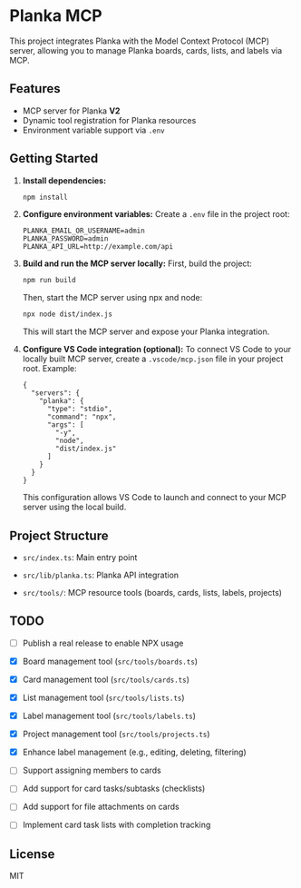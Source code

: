 # Planka MCP

This project integrates Planka with the Model Context Protocol (MCP) server, allowing you to manage Planka boards, cards, lists, and labels via MCP.

## Features
- MCP server for Planka **V2**
- Dynamic tool registration for Planka resources
- Environment variable support via `.env`

## Getting Started

1. **Install dependencies:**
   ```bash
   npm install
   ```

2. **Configure environment variables:**
   Create a `.env` file in the project root:
   ```env
   PLANKA_EMAIL_OR_USERNAME=admin
   PLANKA_PASSWORD=admin
   PLANKA_API_URL=http://example.com/api
   ```

3. **Build and run the MCP server locally:**
   First, build the project:
   ```bash
   npm run build
   ```
   Then, start the MCP server using npx and node:
   ```bash
   npx node dist/index.js
   ```
   This will start the MCP server and expose your Planka integration.

4. **Configure VS Code integration (optional):**
   To connect VS Code to your locally built MCP server, create a `.vscode/mcp.json` file in your project root. Example:
   ```jsonc
   {
     "servers": {
       "planka": {
         "type": "stdio",
         "command": "npx",
         "args": [
           "-y",
           "node",
           "dist/index.js"
         ]
       }
     }
   }
   ```
   This configuration allows VS Code to launch and connect to your MCP server using the local build.

## Project Structure
- `src/index.ts`: Main entry point
- `src/lib/planka.ts`: Planka API integration

- `src/tools/`: MCP resource tools (boards, cards, lists, labels, projects)

## TODO

- [ ] Publish a real release to enable NPX usage
- [x] Board management tool (`src/tools/boards.ts`)
- [x] Card management tool (`src/tools/cards.ts`)
- [x] List management tool (`src/tools/lists.ts`)
- [x] Label management tool (`src/tools/labels.ts`)
- [x] Project management tool (`src/tools/projects.ts`)
- [x] Enhance label management (e.g., editing, deleting, filtering)
- [ ] Support assigning members to cards
- [ ] Add support for card tasks/subtasks (checklists)
- [ ] Add support for file attachments on cards
- [ ] Implement card task lists with completion tracking


## License
MIT
